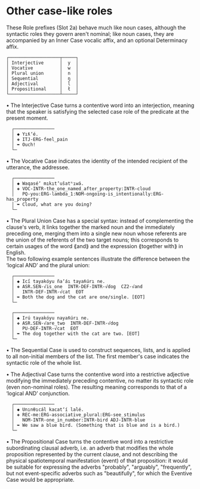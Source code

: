 # Other case-like roles

These Role prefixes (Slot 2a) behave much like noun cases, although the syntactic roles they govern aren't nominal; like noun cases, they are accompanied by an Inner Case vocalic affix, and an optional Determinacy affix.  
  
```  
┌───────────────────┬─────┐  
│ Interjective      │  y  │  
│ Vocative          │  w  │  
│ Plural union      │  n  │  
│ Sequential        │  ŋ  │  
│ Adjectival        │  l  │  
│ Propositional     │  ł  │  
└───────────────────┴─────┘  
```  
  
• The Interjective Case turns a contentive word into an interjection, meaning that the speaker is satisfying the selected case role of the predicate at the present moment.  
  
```  
  ┌───────────────  
  │ ◆ Yıƛʼé.  
  │ ❖ ITJ-ERG-feel_pain  
  │ ➥ Ouch!  
  └─  
```  
  
• The Vocative Case indicates the identity of the intended recipient of the utterance, the addressee.  
  
```  
  ┌───────────────  
  │ ◆ Waqaséʼ mıkıtʼušatʰıwá.  
  │ ❖ VOC-INTR-the_one_named_after_property:INTR-cloud  
  │   PQ-you:ERG-lambda_1:NOM-ongoing-is_intentionally:ERG-has_property  
  │ ➥ Cloud, what are you doing?  
  └─  
```  
  
• The Plural Union Case has a special syntax: instead of complementing the clause's verb, it links together the marked noun and the immediately preceding one, merging them into a single new noun whose referents are the union of the referents of the two target nouns; this corresponds to certain usages of the word ⟪and⟫ and the expression ⟪together with⟫ in English.  
  The two following example sentences illustrate the difference between the ‘logical AND’ and the plural union:  
    
```  
  ┌───────────────  
  │ ◆ Ici̋ tayakóyu ñaʼáı tayaƛúrı ne.  
  │ ❖ ASR.SEN-√is_one  INTR-DEF-INTR-√dog  CZ2-√and  
  │   INTR-DEF-INTR-√cat  EOT  
  │ ➥ Both the dog and the cat are one/single. [EOT]  
  └─  
```  
```  
  ┌───────────────  
  │ ◆ Irú tayakóyu nayaƛúrı ne.  
  │ ❖ ASR.SEN-√are_two  INTR-DEF-INTR-√dog  
  │   PU-DEF-INTR-√cat  EOT  
  │ ➥ The dog together with the cat are two. [EOT]  
  └─  
```  
  
• The Sequential Case is used to construct sequences, lists, and is applied to all non-initial members of the list. The first member's case indicates the syntactic role of the whole list.  
  
• The Adjectival Case turns the contentive word into a restrictive adjective modifying the immediately preceding contentive, no matter its syntactic role (even non-nominal roles). The resulting meaning corresponds to that of a ‘logical AND’ conjunction.  
  
```  
  ┌───────────────  
  │ ◆ Unınθıcál kacatʼí lalé.  
  │ ❖ REC-me:ERG-associative_plural:ERG-see_stimulus  
  │   NOM-INTR-one_in_number:INTR-bird ADJ-INTR-blue  
  │ ➥ We saw a blue bird. (Something that is blue and is a bird.)  
  └─  
```  
  
• The Propositional Case turns the contentive word into a restrictive subordinating clausal adverb, i.e. an adverb that modifies the whole proposition represented by the current clause, and not describing the physical spatiotemporal manifestation (event) of that proposition: it would be suitable for expressing the adverbs "probably", "arguably", "frequently", but not event-specific adverbs such as "beautifully", for which the Eventive Case would be appropriate.  
  
  
